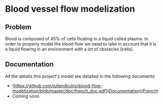 # Blood vessel flow modelization

## Problem 

Blood is composed of 45% of cells floating in a liquid called plasma. In order to properly model the blood flow we need to take in account that it is a liquid flowing in an environment with a lot of obstacles (cells).

## Documentation

All the details this project's model are detailed in the following documents:
* [https://github.com/juliendoutre/blood-flow-modelization/blob/master/doc/french_doc.pdf](Documentation)(French)
* Coming soon